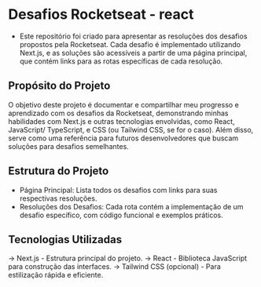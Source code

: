 # Desafios Rocketseat - react

* Este repositório foi criado para apresentar as resoluções dos desafios propostos pela Rocketseat. Cada desafio é implementado utilizando Next.js, e as soluções são acessíveis a partir de uma página principal, que contém links para as rotas específicas de cada resolução.

## Propósito do Projeto
O objetivo deste projeto é documentar e compartilhar meu progresso e aprendizado com os desafios da Rocketseat, demonstrando minhas habilidades com Next.js e outras tecnologias envolvidas, como React, JavaScript/ TypeScript, e CSS (ou Tailwind CSS, se for o caso). Além disso, serve como uma referência para futuros desenvolvedores que buscam soluções para desafios semelhantes.

## Estrutura do Projeto
* Página Principal: Lista todos os desafios com links para suas respectivas resoluções.
* Resoluções dos Desafios: Cada rota contém a implementação de um desafio específico, com código funcional e exemplos práticos.
## Tecnologias Utilizadas
 -> Next.js - Estrutura principal do projeto.
 -> React - Biblioteca JavaScript para construção das interfaces.
 -> Tailwind CSS (opcional) - Para estilização rápida e eficiente.
